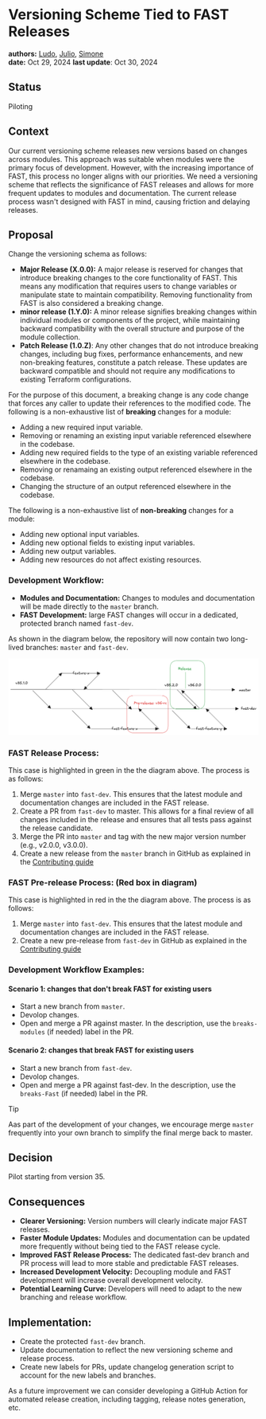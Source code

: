 # Versioning Scheme Tied to FAST Releases

**authors:** [Ludo](https://github.com/ludoo),  [Julio](https://github.com/juliocc), [Simone](https://github.com/sruffilli) \
**date:** Oct 29, 2024
**last update**: Oct 30, 2024

## Status

Piloting

## Context

Our current versioning scheme releases new versions based on changes across modules. This approach was suitable when modules were the primary focus of development. However, with the increasing importance of FAST, this process no longer aligns with our priorities. We need a versioning scheme that reflects the significance of FAST releases and allows for more frequent updates to modules and documentation. The current release process wasn't designed with FAST in mind, causing friction and delaying releases.

## Proposal

Change the versioning schema as follows:

- **Major Release (X.0.0):** A major release is reserved for changes that introduce breaking changes to the core functionality of FAST.  This means any modification that requires users to change variables or manipulate state to maintain compatibility. Removing functionality from FAST is also considered a breaking change.
- **minor release (1.Y.0):** A minor release signifies breaking changes within individual modules or components of the project, while maintaining backward compatibility with the overall structure and purpose of the module collection.
- **Patch Release (1.0.Z)**: Any other changes that do not introduce breaking changes, including bug fixes, performance enhancements, and new non-breaking features, constitute a patch release. These updates are backward compatible and should not require any modifications to existing Terraform configurations.

For the purpose of this document, a breaking change is any code change that forces any caller to update their references to the modified code. The following is a non-exhaustive list of **breaking** changes for a module:
- Adding a new required input variable.
- Removing or renaming an existing input variable referenced elsewhere in the codebase.
- Adding new required fields to the type of an existing variable referenced elsewhere in the codebase.
- Removing or renamaing an existing output referenced elsewhere in the codebase.
- Changing the structure of an output referenced elsewhere in the codebase.

The following is a non-exhaustive list of **non-breaking** changes for a module:
- Adding new optional input variables.
- Adding new optional fields to existing input variables.
- Adding new output variables.
- Adding new resources do not affect existing resources.

### Development Workflow:

* **Modules and Documentation:** Changes to modules and documentation will be made directly to the `master` branch.
* **FAST Development:** large FAST changes will occur in a dedicated, protected branch named `fast-dev`.

As shown in the diagram below, the repository will now contain two long-lived branches: `master` and `fast-dev`.

![Branching](20241029-versioning.png)

### FAST Release Process:

This case is highlighted in green in the the diagram above. The process is as follows:

1. Merge `master` into `fast-dev`. This ensures that the latest module and documentation changes are included in the FAST release.
1. Create a PR from `fast-dev` to master. This allows for a final review of all changes included in the release and ensures that all tests pass against the release candidate.
1. Merge the PR into `master` and tag with the new major version number (e.g., v2.0.0, v3.0.0).
1. Create a new release from the `master` branch in GitHub as explained in the [Contributing guide](https://github.com/GoogleCloudPlatform/cloud-foundation-fabric/blob/master/CONTRIBUTING.md#cutting-a-new-release)

### FAST Pre-release Process: (Red box in diagram)

This case is highlighted in red in the the diagram above. The process is as follows:

1. Merge `master` into `fast-dev`. This ensures that the latest module and documentation changes are included in the FAST release.
1. Create a new pre-release from `fast-dev` in GitHub as explained in the [Contributing guide](https://github.com/GoogleCloudPlatform/cloud-foundation-fabric/blob/master/CONTRIBUTING.md#cutting-a-new-release)

### Development Workflow Examples:

#### Scenario 1: changes that don't break FAST for existing users

- Start a new branch from `master`.
- Devolop changes.
- Open and merge a PR against master. In the description, use the `breaks-modules` (if needed) label in the PR.

#### Scenario 2: changes that break FAST for existing users

- Start a new branch from `fast-dev`.
- Devolop changes.
- Open and merge a PR against fast-dev. In the description, use the `breaks-Fast` (if needed) label in the PR.

> [!TIP]
> Aas part of the development of your changes, we encourage merge `master` frequently into your own branch to simplify the final merge back to master.

## Decision

Pilot starting from version 35.

## Consequences

- **Clearer Versioning:** Version numbers will clearly indicate major FAST releases.
- **Faster Module Updates:** Modules and documentation can be updated more frequently without being tied to the FAST release cycle.
- **Improved FAST Release Process:** The dedicated fast-dev branch and PR process will lead to more stable and predictable FAST releases.
- **Increased Development Velocity:** Decoupling module and FAST development will increase overall development velocity.
- **Potential Learning Curve:** Developers will need to adapt to the new branching and release workflow.

## Implementation:

- Create the protected `fast-dev` branch.
- Update documentation to reflect the new versioning scheme and release process.
- Create new labels for PRs, update changelog generation script to account for the new labels and branches.

As a future improvement we can consider developing a GitHub Action for automated release creation, including tagging, release notes generation, etc.
